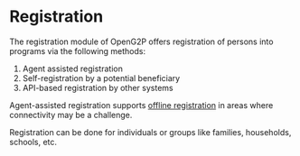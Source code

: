 # Registration

The registration module of OpenG2P offers registration of persons into programs via the following methods:

1. Agent assisted registration&#x20;
2. Self-registration by a potential beneficiary&#x20;
3. API-based registration by other systems

Agent-assisted registration supports [offline registration](broken-reference) in areas where connectivity may be a challenge.

Registration can be done for individuals or groups like families, households, schools, etc.
